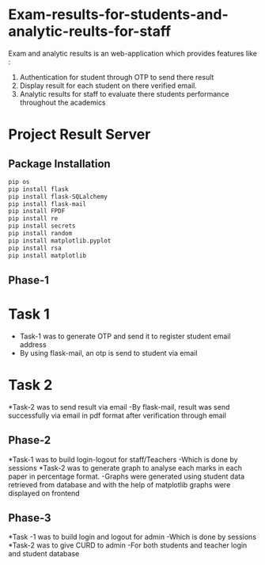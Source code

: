 # Exam-results-for-students-and-analytic-reults-for-staff

Exam and analytic results is an web-application which provides features like :
1) Authentication for student through OTP to send there result 
2) Display result for each student on there verified email.
3) Analytic results for staff to evaluate there students performance throughout the academics  



# Project Result Server

## Package Installation

```bash
pip os 
pip install flask 
pip install flask-SQLalchemy
pip install flask-mail
pip install FPDF
pip install re  
pip install secrets
pip install random
pip install matplotlib.pyplot
pip install rsa
pip install matplotlib
```
## Phase-1
# Task 1
* Task-1 was to generate OTP and send it to register student email address
* By using flask-mail, an otp is send to student via email 

# Task 2 
*Task-2 was to send result via email
-By flask-mail, result was send successfully via email in pdf format after verification through email

## Phase-2
*Task-1 was to build login-logout for staff/Teachers 
-Which is done by sessions 
*Task-2 was to generate graph to analyse each marks in each paper in percentage format.
-Graphs were generated using student data retrieved from database and with the help of matplotlib graphs were displayed on frontend 

## Phase-3
*Task -1 was to build login and logout for admin
-Which is done by sessions 
*Task-2 was to give CURD to admin
-For both students and teacher login
and student database


